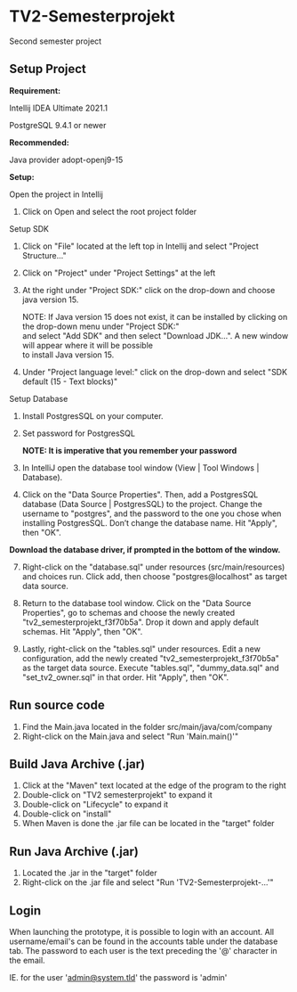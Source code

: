 # TV2-Semesterprojekt
Second semester project

## Setup Project 
__Requirement:__

Intellij IDEA Ultimate 2021.1

PostgreSQL 9.4.1 or newer

__Recommended:__

Java provider adopt-openj9-15

__Setup:__

Open the project in Intellij

1. Click on Open and select the root project folder

Setup SDK

1. Click on "File" located at the left top in Intellij and select "Project Structure..."
2. Click on "Project" under "Project Settings" at the left
3. At the right under "Project SDK:" click on the drop-down and choose java version 15.

   NOTE: If Java version 15 does not exist, it can be installed by clicking on the drop-down menu under "Project SDK:"<br>
   and select "Add SDK" and then select "Download JDK...". A new window will appear where it will be possible<br>
   to install Java version 15.

4. Under "Project language level:" click on the drop-down and select "SDK default (15 - Text blocks)"

Setup Database

1. Install PostgresSQL on your computer.

2. Set password for PostgresSQL
   
      **NOTE: It is imperative that you remember your password**

3. In IntelliJ open the database tool window (View | Tool Windows | Database).

4. Click on the "Data Source Properties". Then, add a PostgresSQL database (Data Source | PostgresSQL) to the project. Change the username to "postgres", and the password to the one you chose when installing PostgresSQL. Don’t change the database name. Hit "Apply", then "OK". 

**Download the database driver, if prompted in the bottom of the window.**

7. Right-click on the "database.sql" under resources (src/main/resources) and choices run. Click add, then choose "postgres@localhost" as target data source.

8. Return to the database tool window. Click on the "Data Source Properties", go to schemas and choose the newly created "tv2_semesterprojekt_f3f70b5a". 
Drop it down and apply default schemas. Hit "Apply", then "OK". 
   
9. Lastly, right-click on the "tables.sql" under resources. 
   Edit a new configuration, add the newly created "tv2_semesterprojekt_f3f70b5a" as the target data source. 
   Execute "tables.sql", "dummy_data.sql" and "set_tv2_owner.sql" in that order. Hit "Apply", then "OK".

## Run source code

1. Find the Main.java located in the folder src/main/java/com/company
2. Right-click on the Main.java and select "Run 'Main.main()'"

## Build Java Archive (.jar)

1. Click at the "Maven" text located at the edge of the program to the right
2. Double-click on "TV2 semesterprojekt" to expand it
3. Double-click on "Lifecycle" to expand it
4. Double-click on "install"
5. When Maven is done the .jar file can be located in the "target" folder

## Run Java Archive (.jar)

1. Located the .jar in the "target" folder
1. Right-click on the .jar file and select "Run 'TV2-Semesterprojekt-...'"

## Login

When launching the prototype, it is possible to login with an account.
All username/email's can be found in the accounts table under the database tab.
The password to each user is the text preceding the '@' character in the email.

IE. for the user 'admin@system.tld' the password is 'admin'
